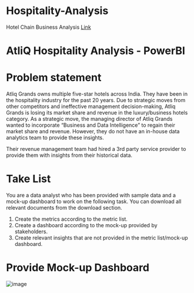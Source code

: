 # Hospitality-Analysis
 Hotel Chain Business Analysis [Link](https://app.powerbi.com/view?r=eyJrIjoiZDMxMTUyMTItYTYwZi00ZjI0LTg2MjgtOGM0ZWIyNDMwNmQyIiwidCI6ImM2ZTU0OWIzLTVmNDUtNDAzMi1hYWU5LWQ0MjQ0ZGM1YjJjNCJ9)


# AtliQ Hospitality Analysis - PowerBI
# Problem statement
Atliq Grands owns multiple five-star hotels across India. They have been in the hospitality industry for the past 20 years. Due to strategic moves from other competitors and ineffective management decision-making, Atliq Grands is losing its market share and revenue in the luxury/business hotels category. As a strategic move, the managing director of Atliq Grands wanted to incorporate “Business and Data Intelligence” to regain their market share and revenue. However, they do not have an in-house data analytics team to provide these insights.

Their revenue management team had hired a 3rd party service provider to provide them with insights from their historical data.

# Take List

You are a data analyst who has been provided with sample data and a mock-up dashboard to work on the following task. You can download all relevant documents from the download section.

1. Create the metrics according to the metric list.
2. Create a dashboard according to the mock-up provided by stakeholders.
3. Create relevant insights that are not provided in the metric list/mock-up dashboard.

# Provide Mock-up Dashboard






![image](https://github.com/user-attachments/assets/ddd2f363-0e15-4934-bef8-a266c261415e)
